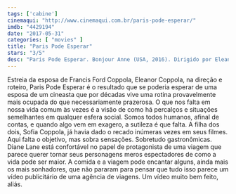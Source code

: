```yaml
---
tags: ['cabine']
cinemaqui: "http://www.cinemaqui.com.br/paris-pode-esperar/"
imdb: "4429194"
date: "2017-05-31"
categories: [ "movies" ]
title: "Paris Pode Esperar"
stars: "3/5"
desc: "Paris Pode Esperar. Bonjour Anne (USA, 2016). Dirigido por Eleanor Coppola. Escrito por Eleanor Coppola. Com Diane Lane (Anne), Alec Baldwin (Michael), Arnaud Viard (Jacques), Linda Gegusch (Anne Marie), Élodie Navarre (Carol), Elise Tielrooy (Martine), Cédric Monnet (Gardien de musée)."
---
```

Estreia da esposa de Francis Ford Coppola, Eleanor Coppola, na direção e roteiro, Paris Pode Esperar é o resultado que se poderia esperar de uma esposa de um cineasta que por décadas vive uma rotina provavelmente mais ocupada do que necessariamente prazerosa. O que nos falta em nossa vida comum às vezes é a visão de como há percalços e situações semelhantes em qualquer esfera social. Somos todos humanos, afinal de contas, e quando algo vem em exagero, a sutileza é que falta. A filha dos dois, Sofia Coppola, já havia dado o recado inúmeras vezes em seus filmes. Aqui falta o objetivo, mas sobra sensações. Sobretudo gastronômicas. Diane Lane está confortável no papel de protagonista de uma viagem que parece querer tornar seus personagens meros espectadores de como a vida pode ser maior. A comida e a viagem pode encantar alguns, ainda mais os mais sonhadores, que não pararam para pensar que tudo isso parece um vídeo publicitário de uma agência de viagens. Um vídeo muito bem feito, aliás.
